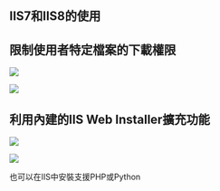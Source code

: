 IIS7和IIS8的使用
------

## 限制使用者特定檔案的下載權限

![](https://googledrive.com/host/0B7okXOykSneqVVYwekZmYWw3QXc)

![](https://googledrive.com/host/0B7okXOykSneqclE0aUFQb25UWnc)

## 利用內建的IIS Web Installer擴充功能
![](https://googledrive.com/host/0B7okXOykSneqbUV5ZVhBYTlqaGM)

![](https://googledrive.com/host/0B7okXOykSneqYTN6cGlZTGNaY3M)

也可以在IIS中安裝支援PHP或Python


<script src="https://gist.github.com/mrtony/53cf3889a62b5ec1ca21.js"></script>
